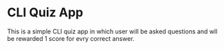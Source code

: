 # CLI Quiz App

This is a simple CLI quiz app in which user will be asked questions and wll be rewarded 1 score for evry correct answer.